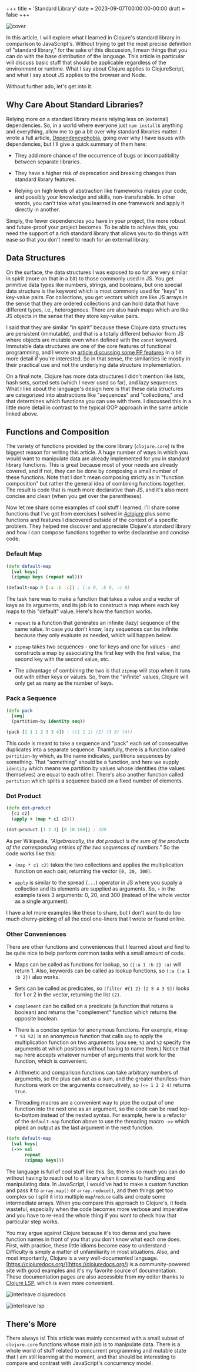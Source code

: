 +++
title = 'Standard Library'
date = 2023-09-07T00:00:00-00:00
draft = false
+++

![cover](https://i.imgur.com/nhBxOOc.png)

In this article, I will explore what I learned in Clojure's standard library in comparison to JavaScript's. Without trying to get the most precise definition of "standard library," for the sake of this discussion, I mean things that you can do with the base distribution of the language. This article in particular will discuss basic stuff that should be applicable regardless of the environment or runtime. What I say about Clojure applies to ClojureScript, and what I say about JS applies to the browser and Node.

Without further ado, let's get into it.

## Why Care About Standard Libraries?

Relying more on a standard library means relying less on (external) dependencies. So, in a world where everyone just `npm install`s anything and everything, allow me to go a bit over why standard libraries matter. I wrote a full article, [Dependencyphobia](/posts/dependencyphobia.html), going over why I have issues with dependencies, but I'll give a quick summary of them here:

* They add more chance of the occurrence of bugs or incompatibility between separate libraries.
    
* They have a higher risk of deprecation and breaking changes than standard library features.
    
* Relying on high levels of abstraction like frameworks makes your code, and possibly your knowledge and skills, non-transferable. In other words, you can't take what you learned in one framework and apply it directly in another.
    

Simply, the fewer dependencies you have in your project, the more robust and future-proof your project becomes. To be able to achieve this, you need the support of a rich standard library that allows you to do things with ease so that you don't need to reach for an external library.

## Data Structures

On the surface, the data structures I was exposed to so far are very similar in spirit (more on that in a bit) to those commonly used in JS. You get primitive data types like numbers, strings, and booleans, but one special data structure is the keyword which is most commonly used for "keys" in key-value pairs. For collections, you get vectors which are like JS arrays in the sense that they are ordered collections and can hold data that have different types, i.e., heterogenous. There are also hash maps which are like JS objects in the sense that they store key-value pairs.

I said that they are similar "in spirit" because these Clojure data structures are persistent (immutable), and that is a totally different behavior from JS where objects are mutable even when defined with the `const` keyword. Immutable data structures are one of the core features of functional programming, and I wrote an [article discussing some FP features](/posts/functional-programming.html) in a bit more detail if you're interested. So in that sense, the similarities lie mostly in their practical use and not the underlying data structure implementation.

On a final note, Clojure has more data structures I didn't mention like lists, hash sets, sorted sets (which I never used so far), and lazy sequences. What I like about the language's design here is that these data structures are categorized into abstractions like "sequences" and "collections," and that determines which functions you can use with them. I discussed this in a little more detail in contrast to the typical OOP approach in the same article linked above.

## Functions and Composition

The variety of functions provided by the core library (`clojure.core`) is the biggest reason for writing this article. A huge number of ways in which you would want to manipulate data are already implemented for you in standard library functions. This is great because most of your needs are already covered, and if not, they can be done by composing a small number of these functions. Note that I don't mean composing strictly as in "function composition" but rather the general idea of combining functions together. The result is code that is much more declarative than JS, and it's also more concise and clean (when you get over the parentheses).

Now let me share some examples of cool stuff I learned, I'll share some functions that I've got from exercises I solved in [4clojure](http://4clojure.oxal.org/) plus some functions and features I discovered outside of the context of a specific problem. They helped me discover and appreciate Clojure's standard library and how I can compose functions together to write declarative and concise code.

### Default Map

```clojure
(defn default-map
  [val keys]
  (zipmap keys (repeat val)))

(default-map 0 [:a :b :c]) ; {:a 0, :b 0, :c 0}
```

The task here was to make a function that takes a value and a vector of keys as its arguments, and its job is to construct a map where each key maps to this "default" value. Here's how the function works.

* `repeat` is a function that generates an infinite (lazy) sequence of the same value. In case you don't know, lazy sequences can be infinite because they only evaluate as needed, which will happen below.
    
* `zipmap` takes two sequences - one for keys and one for values - and constructs a map by associating the first key with the first value, the second key with the second value, etc.
    
* The advantage of combining the two is that `zipmap` will stop when it runs out with either keys or values. So, from the "infinite" values, Clojure will only get as many as the number of keys.
    

### Pack a Sequence

```clojure
(defn pack
  [seq]
  (partition-by identity seq))

(pack [1 1 1 2 3 3 4]) ; ((1 1 1) (2) (3 3) (4))
```

This code is meant to take a sequence and "pack" each set of consecutive duplicates into a separate sequence. Thankfully, there is a function called `partition-by` which, as the name indicates, partitions sequences by something. That "something" should be a function, and here we supply `identity` which means we partition by values whose identities (the values themselves) are equal to each other. There's also another function called `partition` which splits a sequence based on a fixed number of elements.

### Dot Product

```clojure
(defn dot-product
  [c1 c2]
  (apply + (map * c1 c2)))

(dot-product [1 2 3] [0 10 100]) ; 320
```

As per Wikipedia, *"Algebraically, the dot product is the sum of the products of the corresponding entries of the two sequences of numbers."* So the code works like this:

* `(map * c1 c2)` takes the two collections and applies the multiplication function on each pair, returning the vector `[0, 20, 300]`.
    
* `apply` is similar to the spread (`...`) operator in JS where you supply a collection and its elements are supplied as arguments. So, `+` in the example takes 3 arguments: 0, 20, and 300 (instead of the whole vector as a single argument).
    

I have a lot more examples like these to share, but I don't want to do too much cherry-picking of all the cool one-liners that I wrote or found online.

### Other Conveniences

There are other functions and conveniences that I learned about and find to be quite nice to help perform common tasks with a small amount of code.

* Maps can be called as functions for lookup, so `({:a 1 :b 2} :a)` will return 1. Also, keywords can be called as lookup functions, so `(:a {:a 1 :b 2})` also works.
    
* Sets can be called as predicates, so `(filter #{1 2} [2 5 4 3 9])` looks for 1 or 2 in the vector, returning the list `(2)`.
    
* `complement` can be called on a predicate (a function that returns a boolean) and returns the "complement" function which returns the opposite boolean.
    
* There is a concise syntax for anonymous functions. For example, `#(map * %1 %2)` is an anonymous function that calls `map` to apply the multiplication function on two arguments (you see, `%1` and `%2` specify the arguments at which positions without having to name them.) Notice that `map` here accepts whatever number of arguments that work for the function, which is convenient.
    
* Arithmetic and comparison functions can take arbitrary numbers of arguments, so the plus can act as a sum, and the greater-than/less-than functions work on the arguments consecutively, so `(<= 1 2 2 4)` returns `true`.
    
* Threading macros are a convenient way to pipe the output of one function into the next one as an argument, so the code can be read top-to-bottom instead of the nested syntax. For example, here is a refactor of the `default-map` function above to use the threading macro `->>` which piped an output as the last argument in the next function.
    

```clojure
(defn default-map
  [val keys]
  (->> val
       repeat
       (zipmap keys)))
```

The language is full of cool stuff like this. So, there is so much you can do without having to reach out to a library when it comes to handling and manipulating data. In JavaScript, I would've had to make a custom function and pass it to `array.map()` or `array.reduce()`, and then things get too complex so I split it into multiple `map`/`reduce` calls and create some intermediate arrays. When you compare this approach to Clojure's, it feels wasteful, especially when the code becomes more verbose and imperative and you have to re-read the whole thing if you want to check how that particular step works.

You may argue against Clojure because it's too dense and you have function names in front of you that you don't know what each one does. First, with practice, these little idioms become easy to understand - Difficulty is simply a matter of unfamiliarity in most situations. Also, and most importantly, Clojure is a very well-documented language. [https://clojuredocs.org/](https://clojuredocs.org/) is a community-powered site with good examples and it's my favorite source of documentation. These documentation pages are also accessible from my editor thanks to [Clojure LSP](https://clojure-lsp.io/), which is even more convenient.

![interleave clojuredocs](https://i.imgur.com/f0HGnxH.png)

![interleave lsp](https://i.imgur.com/5Yrw2z8.png)

## There's More

There always is! This article was mainly concerned with a small subset of `clojure.core` functions whose main job is to manipulate data. There is a whole world of stuff related to concurrent programming and mutable state that I am still learning at the moment, and that should be interesting to compare and contrast with JavaScript's concurrency model.
